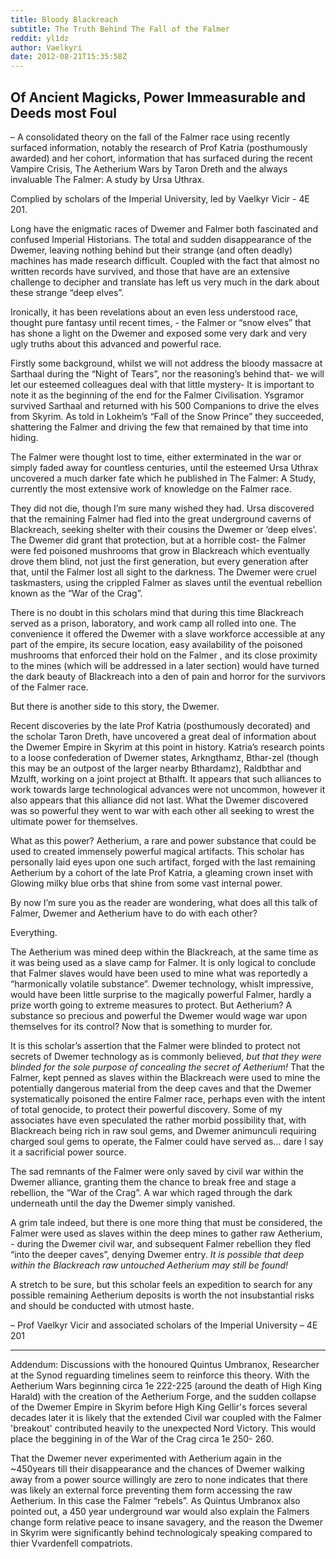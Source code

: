 ```yaml
---
title: Bloody Blackreach
subtitle: The Truth Behind The Fall of the Falmer
reddit: yl1dz
author: Vaelkyri
date: 2012-08-21T15:35:58Z
---
```


## Of Ancient Magicks, Power Immeasurable and Deeds most Foul

– A consolidated theory on the fall of the Falmer race using recently surfaced
information, notably the research of Prof Katria (posthumously awarded) and her
cohort, information that has surfaced during the recent Vampire Crisis, The
Aetherium Wars by Taron Dreth and the always invaluable The Falmer: A study by
Ursa Uthrax.

Complied by scholars of the Imperial University, led by Vaelkyr Vicir - 4E 201.

Long have the enigmatic races of Dwemer and Falmer both fascinated and confused
Imperial Historians. The total and sudden disappearance of the Dwemer, leaving
nothing behind but their strange (and often deadly) machines has made research
difficult. Coupled with the fact that almost no written records have survived,
and those that have are an extensive challenge to decipher and translate has
left us very much in the dark about these strange “deep elves”.

Ironically, it has been revelations about an even less understood race, thought
pure fantasy until recent times, - the Falmer or “snow elves” that has shone a
light on the Dwemer and exposed some very dark and very ugly truths about this
advanced and powerful race.

Firstly some background, whilst we will not address the bloody massacre at
Sarthaal during the “Night of Tears”, nor the reasoning’s behind that- we will
let our esteemed colleagues deal with that little mystery- It is important to
note it as the beginning of the end for the Falmer Civilisation. Ysgramor
survived Sarthaal and returned with his 500 Companions to drive the elves from
Skyrim. As told in Lokheim’s “Fall of the Snow Prince” they succeeded,
shattering the Falmer and driving the few that remained by that time into
hiding.

The Falmer were thought lost to time, either exterminated in the war or simply
faded away for countless centuries, until the esteemed Ursa Uthrax uncovered a
much darker fate which he published in The Falmer: A Study, currently the most
extensive work of knowledge on the Falmer race.

They did not die, though I’m sure many wished they had. Ursa discovered that the
remaining Falmer had fled into the great underground caverns of Blackreach,
seeking shelter with their cousins the Dwemer or ‘deep elves’. The Dwemer did
grant that protection, but at a horrible cost- the Falmer were fed poisoned
mushrooms that grow in Blackreach which eventually drove them blind, not just
the first generation, but every generation after that, until the Falmer lost
all sight to the darkness. The Dwemer were cruel taskmasters, using the crippled
Falmer as slaves until the eventual rebellion known as the “War of the Crag”.

There is no doubt in this scholars mind that during this time Blackreach served
as a prison, laboratory, and work camp all rolled into one. The convenience it
offered the Dwemer with a slave workforce accessible at any part of the empire,
its secure location, easy availability of the poisoned mushrooms that enforced
their hold on the Falmer , and its close proximity to the mines (which will be
addressed in a later section) would have turned the dark beauty of Blackreach
into a den of pain and horror for the survivors of the Falmer race.

But there is another side to this story, the Dwemer.

Recent discoveries by the late Prof Katria (posthumously decorated) and the
scholar Taron Dreth, have uncovered a great deal of information about the Dwemer
Empire in Skyrim at this point in history. Katria’s research points to a loose
confederation of Dwemer states, Arkngthamz, Bthar-zel (though this may be an
outpost of the larger nearby Bthardamz), Raldbthar and Mzulft, working on a
joint project at Bthalft. It appears that such alliances to work towards large
technological advances were not uncommon, however it also appears that this
alliance did not last. What the Dwemer discovered was so powerful they went to
war with each other all seeking to wrest the ultimate power for themselves.

What as this power? Aetherium, a rare and power substance that could be used to
created immensely powerful magical artifacts. This scholar has personally laid
eyes upon one such artifact, forged with the last remaining Aetherium by a
cohort of the late Prof Katria, a gleaming crown inset with Glowing milky blue
orbs that shine from some vast internal power.

By now I’m sure you as the reader are wondering, what does all this talk of
Falmer, Dwemer and Aetherium have to do with each other?

Everything.

The Aetherium was mined deep within the Blackreach, at the same time as it was
being used as a slave camp for Falmer. It is only logical to conclude that
Falmer slaves would have been used to mine what was reportedly a “harmonically
volatile substance”. Dwemer technology, whislt impressive, would have been
little surprise to the magically powerful Falmer, hardly a prize worth going to
extreme measures to protect. But Aetherium? A substance so precious and powerful
the Dwemer would wage war upon themselves for its control? Now that is something
to murder for.

It is this scholar’s assertion that the Falmer were blinded to protect not
secrets of Dwemer technology as is commonly believed, *but that they were*
*blinded for the sole purpose of concealing the secret of Aetherium!* That the
Falmer, kept penned as slaves within the Blackreach were used to mine the
potentially dangerous material from the deep caves and that the Dwemer
systematically poisoned the entire Falmer race, perhaps even with the intent of
total genocide, to protect their powerful discovery. Some of my associates have
even speculated the rather morbid possibility that, with Blackreach being rich
in raw soul gems, and Dwemer animunculi requiring charged soul gems to operate,
the Falmer could have served as… dare I say it a sacrificial power source.

The sad remnants of the Falmer were only saved by civil war within the Dwemer
alliance, granting them the chance to break free and stage a rebellion, the “War
of the Crag”. A war which raged through the dark underneath until the day the
Dwemer simply vanished.

A grim tale indeed, but there is one more thing that must be considered, the
Falmer were used as slaves within the deep mines to gather raw Aetherium, -
during the Dwemer civil war, and subsequent Falmer rebellion they fled “into the
deeper caves”, denying Dwemer entry. *It is possible that deep within the*
*Blackreach raw untouched Aetherium may still be found!*

A stretch to be sure, but this scholar feels an expedition to search for any
possible remaining Aetherium deposits is worth the not insubstantial risks and
should be conducted with utmost haste.

– Prof Vaelkyr Vicir and associated scholars of the Imperial University
– 4E 201

----

Addendum: Discussions with the honoured Quintus Umbranox, Researcher at the
Synod reguarding timelines seem to reinforce this theory. With the Aetherium
Wars beginning circa 1e 222-225 (around the death of High King Harald) with the
creation of the Aetherium Forge, and the sudden collapse of the Dwemer Empire in
Skyrim before High King Gellir's forces several decades later it is likely that
the extended Civil war coupled with the Falmer 'breakout' contributed heavily to
the unexpected Nord Victory. This would place the beggining in of the War of the
Crag circa 1e 250- 260.

That the Dwemer never experimented with Aetherium again in the ~450years till
their disappearance and the chances of Dwemer walking away from a power source
willingly are zero to none indicates that there was likely an external force
preventing them form accessing the raw Aetherium. In this case the Falmer
“rebels”. As Quintus Umbranox also pointed out, a 450 year underground war would
also explain the Falmers change form relative peace to insane savagery, and the
reason the Dwemer in Skyrim were significantly behind technologicaly speaking
compared to thier Vvardenfell compatriots.
